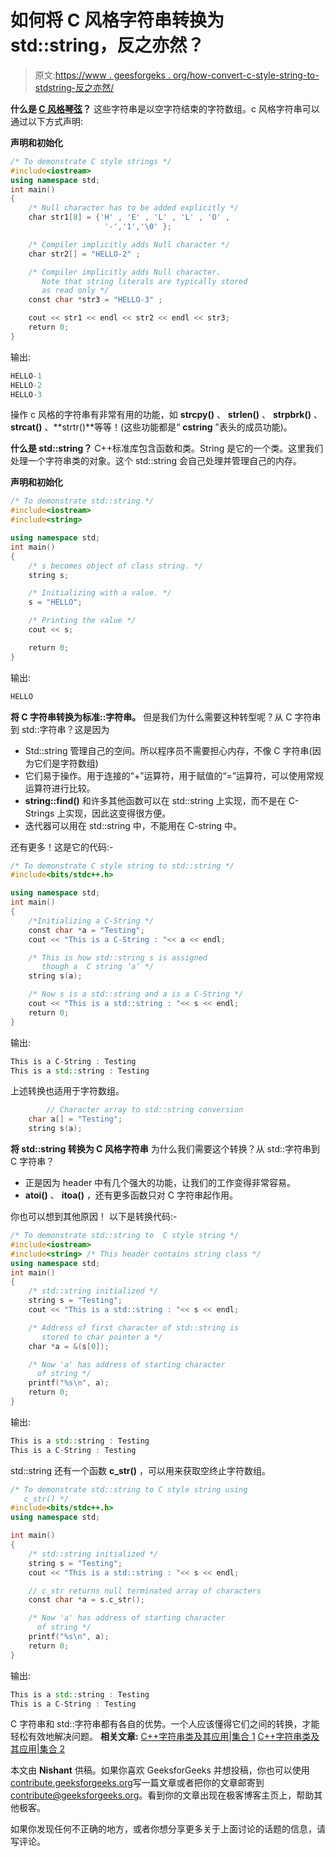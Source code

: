# 如何将 C 风格字符串转换为 std::string，反之亦然？

> 原文:[https://www . geesforgeks . org/how-convert-c-style-string-to-stdstring-反之亦然/](https://www.geeksforgeeks.org/how-to-convert-c-style-strings-to-stdstring-and-vice-versa/)

**什么是 [C 风格琴弦](https://www.geeksforgeeks.org/storage-for-strings-in-c/)？**
这些字符串是以空字符结束的字符数组。c 风格字符串可以通过以下方式声明:

**声明和初始化**

```cpp
/* To demonstrate C style strings */
#include<iostream>
using namespace std;
int main()
{
    /* Null character has to be added explicitly */
    char str1[8] = {'H' , 'E' , 'L' , 'L' , 'O' ,
                     '-','1','\0' };

    /* Compiler implicitly adds Null character */
    char str2[] = "HELLO-2" ;  

    /* Compiler implicitly adds Null character. 
       Note that string literals are typically stored
       as read only */
    const char *str3 = "HELLO-3" ;

    cout << str1 << endl << str2 << endl << str3;
    return 0;
} 
```

输出:

```cpp
HELLO-1
HELLO-2
HELLO-3

```

操作 c 风格的字符串有非常有用的功能，如 **strcpy()** 、 **strlen()** 、 **strpbrk()** 、 **strcat()** 、**strtr()**等等！(这些功能都是“ **cstring** ”表头的成员功能)。

**什么是 std::string？**
C++标准库包含函数和类。String 是它的一个类。这里我们处理一个字符串类的对象。这个 std::string 会自己处理并管理自己的内存。

**声明和初始化**

```cpp
/* To demonstrate std::string */
#include<iostream>
#include<string>           

using namespace std;
int main()
{
    /* s becomes object of class string. */
    string s;  

    /* Initializing with a value. */           
    s = "HELLO";

    /* Printing the value */          
    cout << s; 

    return 0;
}
```

输出:

```cpp
HELLO

```

**将 C 字符串转换为标准::字符串。**
但是我们为什么需要这种转型呢？从 C 字符串到 std::字符串？这是因为

*   Std::string 管理自己的空间。所以程序员不需要担心内存，不像 C 字符串(因为它们是字符数组)
*   它们易于操作。用于连接的“+”运算符，用于赋值的“=”运算符，可以使用常规运算符进行比较。
*   **string::find()** 和许多其他函数可以在 std::string 上实现，而不是在 C-Strings 上实现，因此这变得很方便。
*   迭代器可以用在 std::string 中，不能用在 C-string 中。

还有更多！这是它的代码:-

```cpp
/* To demonstrate C style string to std::string */
#include<bits/stdc++.h>

using namespace std;
int main()
{
    /*Initializing a C-String */
    const char *a = "Testing"; 
    cout << "This is a C-String : "<< a << endl;

    /* This is how std::string s is assigned
       though a  C string ‘a’ */
    string s(a);  

    /* Now s is a std::string and a is a C-String */
    cout << "This is a std::string : "<< s << endl;
    return 0;
}
```

输出:

```cpp
This is a C-String : Testing
This is a std::string : Testing

```

上述转换也适用于字符数组。

```cpp
        // Character array to std::string conversion 
	char a[] = "Testing"; 
	string s(a); 
```

**将 std::string 转换为 C 风格字符串**
为什么我们需要这个转换？从 std::字符串到 C 字符串？

*   正是因为 header 中有几个强大的功能，让我们的工作变得非常容易。
*   **atoi()** 、 **itoa()** ，还有更多函数只对 C 字符串起作用。

你也可以想到其他原因！
以下是转换代码:-

```cpp
/* To demonstrate std::string to  C style string */
#include<iostream>
#include<string> /* This header contains string class */
using namespace std;
int main()
{
    /* std::string initialized */
    string s = "Testing";  
    cout << "This is a std::string : "<< s << endl;

    /* Address of first character of std::string is 
       stored to char pointer a */
    char *a = &(s[0]); 

    /* Now 'a' has address of starting character
      of string */
    printf("%s\n", a);                 
    return 0;
}
```

输出:

```cpp
This is a std::string : Testing
This is a C-String : Testing

```

std::string 还有一个函数 **c_str()** ，可以用来获取空终止字符数组。

```cpp
/* To demonstrate std::string to C style string using
   c_str() */
#include<bits/stdc++.h>
using namespace std;

int main()
{
    /* std::string initialized */
    string s = "Testing";  
    cout << "This is a std::string : "<< s << endl;

    // c_str returns null terminated array of characters
    const char *a = s.c_str();

    /* Now 'a' has address of starting character
      of string */
    printf("%s\n", a);                 
    return 0;
}
```

输出:

```cpp
This is a std::string : Testing
This is a C-String : Testing

```

C 字符串和 std::字符串都有各自的优势。一个人应该懂得它们之间的转换，才能轻松有效地解决问题。
 **相关文章:**
[C++字符串类及其应用|集合 1](https://www.geeksforgeeks.org/c-string-class-and-its-applications/)
[C++字符串类及其应用|集合 2](https://www.geeksforgeeks.org/c-string-class-applications-set-2/)

本文由 **Nishant** 供稿。如果你喜欢 GeeksforGeeks 并想投稿，你也可以使用[contribute.geeksforgeeks.org](http://www.contribute.geeksforgeeks.org)写一篇文章或者把你的文章邮寄到 contribute@geeksforgeeks.org。看到你的文章出现在极客博客主页上，帮助其他极客。

如果你发现任何不正确的地方，或者你想分享更多关于上面讨论的话题的信息，请写评论。